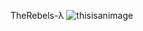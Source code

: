 TheRebels-λ
![thisisanimage](https://combineoverwiki.net/wiki/Resistance#/media/File:Lambdaspray_2a.png)
